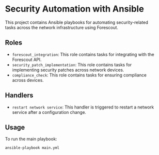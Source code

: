 # Security Automation with Ansible

This project contains Ansible playbooks for automating security-related tasks across the network infrastructure using Forescout.

## Roles

- `forescout_integration`: This role contains tasks for integrating with the Forescout API.
- `security_patch_implementation`: This role contains tasks for implementing security patches across network devices.
- `compliance_check`: This role contains tasks for ensuring compliance across devices.

## Handlers

- `restart network service`: This handler is triggered to restart a network service after a configuration change.

## Usage

To run the main playbook:

```bash
ansible-playbook main.yml